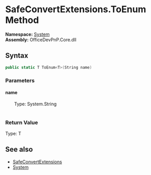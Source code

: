 # SafeConvertExtensions.ToEnum Method  
  

**Namespace:** [System](System.md)  
**Assembly:** OfficeDevPnP.Core.dll  
## Syntax
```C#
public static T ToEnum<T>(String name)
```
### Parameters
#### name  
&emsp;&emsp;Type: System.String  
&emsp;&emsp;  

  

### Return Value
Type: T  

## See also
- [SafeConvertExtensions](System.SafeConvertExtensions.md) 
- [System](System.md) 

